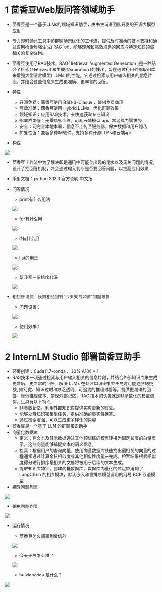 # 1 茴香豆Web版问答领域助手

- 茴香豆是一个基于LLMs的领域知识助手，由书生浦语团队开发的开源大模型应用
- 专为即时通讯工具中的群聊场景优化的工作流，提供及时准确的技术支持和通过应用检索增强生成( RAG )术，能够理解和高效准确的回应与特定知识领域相关的复杂查询。
- 茴香豆使用了RAG技术，RAG( Retrieval Augmented Generation )是一种结合了检索( Retrieval) 和生成(Generation )的技术，旨在通过利用外部知识库来增强大型语言模型( LLMs )的性能。它通过检索与用户输入相关的信息片段，并结合这些信息来生成更准确、更丰富的回答。
- 特性

  - 开源免费：茴香豆使用 BSD-3-Clasue ，能够免费商用
  - 高效准确：茴香豆使用 Hybrid LLMs，优化群聊效果
  - 领域知识：应用RAG技术，来快速获取专业知识
  - 部署成本低：无需额外训练，可利云端模型 api，本地算力需求少
  - 安全：可完全本地本署，信息不上传至服务器，保护数据和用户隐私
  - 扩餐性强：兼容多种IM软件，支持多种开源LLMs和云端api
- 构成

![](https://astearilia.oss-cn-beijing.aliyuncs.com/PicGo/HPC/LLM-LEC-003-010.png)

- 茴香豆工作流中为了解决即是通讯中可能会出现的灌水以及无关问题的情况，设计了拒回答机制，将会通过输入判断是否要回答问题，以提高应用效果

- 采用文档：python 3.12.3 官方说明 中文版

- 问答情况

  - print有什么用法

  ![](https://astearilia.oss-cn-beijing.aliyuncs.com/PicGo/HPC/LLM-LEC-003-105.png)

  - for有什么用

  ![](https://astearilia.oss-cn-beijing.aliyuncs.com/PicGo/HPC/LLM-LEC-003-106.png)

  - if有什么用

  ![](https://astearilia.oss-cn-beijing.aliyuncs.com/PicGo/HPC/LLM-LEC-003-107.png)

  - list的用法

  ![](https://astearilia.oss-cn-beijing.aliyuncs.com/PicGo/HPC/LLM-LEC-003-108.png)

  - 帮我写一份排序代码

  ![](https://astearilia.oss-cn-beijing.aliyuncs.com/PicGo/HPC/LLM-LEC-003-109.png)

- 拒回答设置：设置拒绝回答“今天天气如何”问题设置

  - 问题设置：

  ![](https://astearilia.oss-cn-beijing.aliyuncs.com/PicGo/HPC/LLM-LEC-003-110.png)

  - 使用效果：

  ![](https://astearilia.oss-cn-beijing.aliyuncs.com/PicGo/HPC/LLM-LEC-003-111.png)

# 2 InternLM Studio 部署茴香豆助手

- 环境创建：Cuda11.7-conda 、30% A100 * 1
- RAG技术一项通过检索与用户输入相关的信息片段，并结合外部知识库来生成更准确、更丰富的回答。解决 LLMs 在处理知识密集型任务时可能遇到的挑战, 如幻觉、知识过时和缺乏透明、可追溯的推理过程等。提供更准确的回答、降低推理成本、实现外部记忆，RAG 技术的优势就是非参数化的模型调优，且具有以下特点：
  - 非参数记忆，利用外部知识库提供实时更新的信息。
  - 能够处理知识密集型任务，提供准确的事实性回答。
  - 通过检索增强，可以生成更多样化的内容
- 茴香豆是一个基于 LLM 的群聊知识助手
- 向量化数据库
  - 定义：将文本及其他数据通过其他预训练的模型转换为固定长度的向量表示，这些向量能够捕捉文本的语义信息。
  - 检索：根据用户的查询向量，使用向量数据库快速找出最相关的向量的过程通常通过计算余弦相似度或其他相似性度量来完成。检索结果根据相似度得分进行排序最相关的文档将被用于后续的文本生成。
  - 提取知识库特征，创建向量数据库。数据库向量化的过程应用到了 LangChain 的相关模块，默认嵌入和重排序模型调用的网易 BCE 双语模型
- 接受问题列表

![](https://astearilia.oss-cn-beijing.aliyuncs.com/PicGo/HPC/LLM-LEC-003-101.png)

- 拒绝问题列表

![](https://astearilia.oss-cn-beijing.aliyuncs.com/PicGo/HPC/LLM-LEC-003-100.png)

- 运行情况
  - 茴香豆怎么部署到微信群

  ![](https://astearilia.oss-cn-beijing.aliyuncs.com/PicGo/HPC/LLM-LEC-003-102.png)

  - 今天天气怎么样？

  ![](https://astearilia.oss-cn-beijing.aliyuncs.com/PicGo/HPC/LLM-LEC-003-103.png)

  - huixiangdou 是什么？

![](https://astearilia.oss-cn-beijing.aliyuncs.com/PicGo/HPC/LLM-LEC-003-104.png)